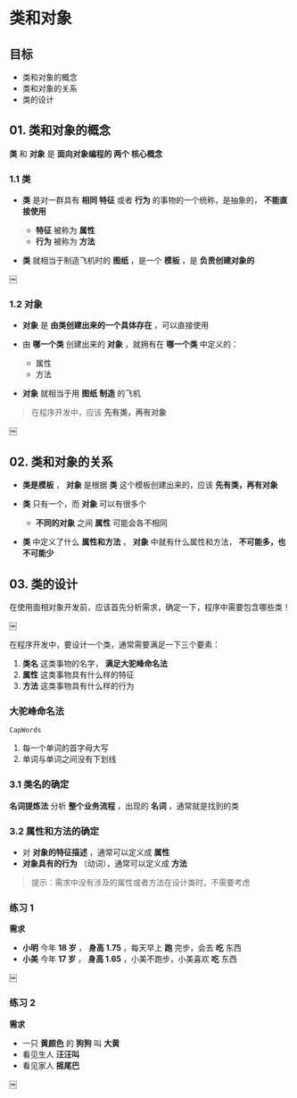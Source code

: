 # 类和对象

## 目标

* 类和对象的概念
* 类和对象的关系
* 类的设计

## 01. 类和对象的概念

**类** 和 **对象** 是 **面向对象编程的 两个 核心概念**

### 1.1 类

* **类** 是对一群具有 **相同 特征** 或者 **行为** 的事物的一个统称，是抽象的， **不能直接使用**

	* **特征** 被称为 **属性**
	* **行为** 被称为 **方法**

* **类** 就相当于制造飞机时的 **图纸** ，是一个 **模板** ，是 **负责创建对象的**

￼

### 1.2 对象

* **对象** 是 **由类创建出来的一个具体存在** ，可以直接使用
* 由 **哪一个类** 创建出来的 **对象** ，就拥有在 **哪一个类** 中定义的：

	* 属性
	* 方法

* **对象** 就相当于用 **图纸** **制造** 的飞机

> 在程序开发中，应该 **先有类，再有对象**  

￼

## 02. 类和对象的关系

* **类是模板** ， **对象** 是根据 **类** 这个模板创建出来的，应该 **先有类，再有对象**
* **类** 只有一个，而 **对象** 可以有很多个

	* **不同的对象** 之间 **属性** 可能会各不相同

* **类** 中定义了什么 **属性和方法** ， **对象** 中就有什么属性和方法， **不可能多，也不可能少**

## 03. 类的设计

在使用面相对象开发前，应该首先分析需求，确定一下，程序中需要包含哪些类！

￼

在程序开发中，要设计一个类，通常需要满足一下三个要素：

1. **类名** 这类事物的名字， **满足大驼峰命名法**
2. **属性** 这类事物具有什么样的特征
3. **方法** 这类事物具有什么样的行为

### 大驼峰命名法

`CapWords`

1. 每一个单词的首字母大写
2. 单词与单词之间没有下划线

### 3.1 类名的确定

**名词提炼法** 分析 **整个业务流程** ，出现的 **名词** ，通常就是找到的类

### 3.2 属性和方法的确定

* 对 **对象的特征描述** ，通常可以定义成 **属性**
* **对象具有的行为** （动词），通常可以定义成 **方法**

> 提示：需求中没有涉及的属性或者方法在设计类时，不需要考虑  

### 练习 1

**需求**

* **小明** 今年 **18 岁** ， **身高 1.75** ，每天早上 **跑** 完步，会去 **吃** 东西
* **小美** 今年 **17 岁** ， **身高 1.65** ，小美不跑步，小美喜欢 **吃** 东西

￼

### 练习 2

**需求**

* 一只 **黄颜色** 的 **狗狗** 叫 **大黄**
* 看见生人 **汪汪叫**
* 看见家人 **摇尾巴**

￼